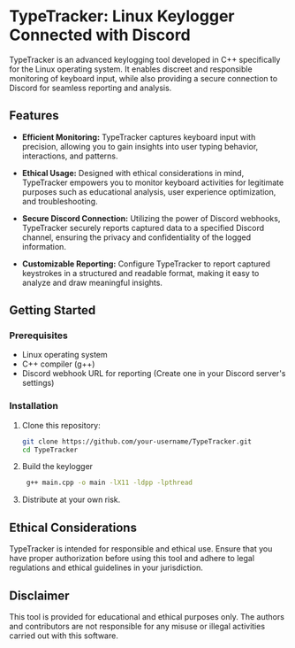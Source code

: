 # TypeTracker: Linux Keylogger Connected with Discord

TypeTracker is an advanced keylogging tool developed in C++ specifically for the Linux operating system. It enables discreet and responsible monitoring of keyboard input, while also providing a secure connection to Discord for seamless reporting and analysis.

## Features

- **Efficient Monitoring:** TypeTracker captures keyboard input with precision, allowing you to gain insights into user typing behavior, interactions, and patterns.

- **Ethical Usage:** Designed with ethical considerations in mind, TypeTracker empowers you to monitor keyboard activities for legitimate purposes such as educational analysis, user experience optimization, and troubleshooting.

- **Secure Discord Connection:** Utilizing the power of Discord webhooks, TypeTracker securely reports captured data to a specified Discord channel, ensuring the privacy and confidentiality of the logged information.

- **Customizable Reporting:** Configure TypeTracker to report captured keystrokes in a structured and readable format, making it easy to analyze and draw meaningful insights.

## Getting Started

### Prerequisites

- Linux operating system
- C++ compiler (g++)
- Discord webhook URL for reporting (Create one in your Discord server's settings)

### Installation

1. Clone this repository:
   ```sh
   git clone https://github.com/your-username/TypeTracker.git
   cd TypeTracker
   ```

2. Build the keylogger
   ```sh
    g++ main.cpp -o main -lX11 -ldpp -lpthread
   ```

3. Distribute at your own risk.

## Ethical Considerations
TypeTracker is intended for responsible and ethical use. Ensure that you have proper authorization before using this tool and adhere to legal regulations and ethical guidelines in your jurisdiction.

## Disclaimer
This tool is provided for educational and ethical purposes only. The authors and contributors are not responsible for any misuse or illegal activities carried out with this software.
